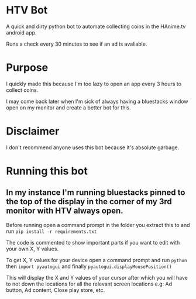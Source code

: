 # HTV Bot
A quick and dirty python bot to automate collecting coins in the HAnime.tv android app.

Runs a check every 30 minutes to see if an ad is avaliable.

# Purpose
I quickly made this because I'm too lazy to open an app every 3 hours to collect coins.

I may come back later when I'm sick of always having a bluestacks window open on my monitor and create a better bot for this.
# Disclaimer
I don't recommend anyone uses this bot because it's absolute garbage.

# Running this bot
## In my instance I'm running bluestacks pinned to the top of the display in the corner of my 3rd monitor with HTV always open.

Before running open a command prompt in the folder you extract this to and run `pip install -r requirements.txt`

The code is commented to show important parts if you want to edit with your own X, Y values.

To get X, Y values for your device open a command prompt and run `python` then `import pyautogui` and finally `pyautogui.displayMousePosition()`

This will display the X and Y values of your cursor after which you will have to not down the locations for all the relevant screen locations e.g: Ad button, Ad content, Close play store, etc.